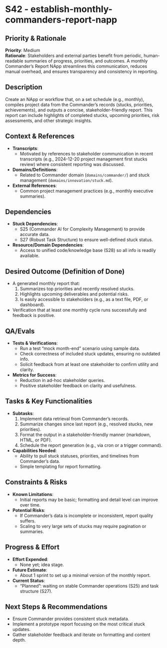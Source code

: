 # S42 - establish-monthly-commanders-report-napp

## Priority & Rationale

**Priority**: Medium\
**Rationale**: Stakeholders and external parties benefit from periodic,
human-readable summaries of progress, priorities, and outcomes. A monthly
Commander’s Report NApp streamlines this communication, reduces manual overhead,
and ensures transparency and consistency in reporting.

## Description

Create an NApp or workflow that, on a set schedule (e.g., monthly), compiles
project data from the Commander’s records (stucks, priorities, achievements),
and outputs a concise, stakeholder-friendly report. This report can include
highlights of completed stucks, upcoming priorities, risk assessments, and other
strategic insights.

## Context & References

- **Transcripts**:
  - Motivated by references to stakeholder communication in recent transcripts
    (e.g., 2024-12-20 project management first stucks review) where consistent
    reporting was discussed.
- **Domains/Definitions**:
  - Related to Commander domain (`domains/commander/`) and stuck management
    (`domains/innovation/stuck.md`).
- **External References**:
  - Common project management practices (e.g., monthly executive summaries).

## Dependencies

- **Stuck Dependencies**:
  - S25 (Commander AI for Complexity Management) to provide accurate data.
  - S27 (Robust Task Structure) to ensure well-defined stuck status.
- **Resource/Domain Dependencies**:
  - Access to unified code/knowledge base (S28) so all info is readily
    available.

## Desired Outcome (Definition of Done)

- A generated monthly report that:
  1. Summarizes top priorities and recently resolved stucks.
  2. Highlights upcoming deliverables and potential risks.
  3. Is easily accessible to stakeholders (e.g., as a text file, PDF, or
     dashboard).
- Verification that at least one monthly cycle runs successfully and feedback is
  positive.

## QA/Evals

- **Tests & Verifications**:
  - Run a test “mock month-end” scenario using sample data.
  - Check correctness of included stuck updates, ensuring no outdated info.
  - Solicit feedback from at least one stakeholder to confirm utility and
    clarity.
- **Metrics for Success**:
  - Reduction in ad-hoc stakeholder queries.
  - Positive stakeholder feedback on clarity and usefulness.

## Tasks & Key Functionalities

- **Subtasks**:
  1. Implement data retrieval from Commander’s records.
  2. Summarize changes since last report (e.g., resolved stucks, new
     priorities).
  3. Format the output in a stakeholder-friendly manner (markdown, HTML, or
     PDF).
  4. Schedule the report generation (e.g., via cron or a trigger command).
- **Capabilities Needed**:
  - Ability to pull stuck statuses, priorities, and timelines from Commander’s
    data.
  - Simple templating for report formatting.

## Constraints & Risks

- **Known Limitations**:
  - Initial reports may be basic; formatting and detail level can improve over
    time.
- **Potential Risks**:
  - If Commander’s data is incomplete or inconsistent, report quality suffers.
  - Scaling to very large sets of stucks may require pagination or summaries.

## Progress & Effort

- **Effort Expended**:
  - None yet; idea stage.
- **Future Estimate**:
  - About 1 sprint to set up a minimal version of the monthly report.
- **Current Status**:
  - “Planned”: waiting on stable Commander operations (S25) and task structure
    (S27).

## Next Steps & Recommendations

- Ensure Commander provides consistent stuck metadata.
- Implement a prototype report focusing on the most critical stuck updates.
- Gather stakeholder feedback and iterate on formatting and content depth.
